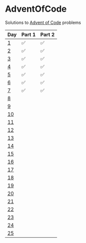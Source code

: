 # AdventOfCode
Solutions to [Advent of Code](http://www.adventofcode.com) problems


Day                                         | Part 1             | Part 2             |
------------------------------------------- |--------------------|--------------------|
[1](https://adventofcode.com/2017/day/1)    | :white_check_mark: | :white_check_mark: |
[2](https://adventofcode.com/2017/day/2)    | :white_check_mark: | :white_check_mark: |
[3](https://adventofcode.com/2017/day/3)    | :white_check_mark: | :white_check_mark: |
[4](https://adventofcode.com/2017/day/4)    | :white_check_mark: | :white_check_mark: |
[5](https://adventofcode.com/2017/day/5)    | :white_check_mark: | :white_check_mark: |
[6](https://adventofcode.com/2017/day/6)    | :white_check_mark: | :white_check_mark: |
[7](https://adventofcode.com/2017/day/7)    | :white_check_mark: | :white_check_mark: |
[8](https://adventofcode.com/2017/day/8)    |                    |                    |
[9](https://adventofcode.com/2017/day/9)    |                    |                    |
[10](https://adventofcode.com/2017/day/10)  |                    |                    |
[11](https://adventofcode.com/2017/day/11)  |                    |                    |
[12](https://adventofcode.com/2017/day/12)  |                    |                    |
[13](https://adventofcode.com/2017/day/13)  |                    |                    |
[14](https://adventofcode.com/2017/day/14)  |                    |                    |
[15](https://adventofcode.com/2017/day/15)  |                    |                    |
[16](https://adventofcode.com/2017/day/16)  |                    |                    |
[17](https://adventofcode.com/2017/day/17)  |                    |                    |
[18](https://adventofcode.com/2017/day/18)  |                    |                    |
[19](https://adventofcode.com/2017/day/19)  |                    |                    |
[20](https://adventofcode.com/2017/day/20)  |                    |                    |
[21](https://adventofcode.com/2017/day/21)  |                    |                    |
[22](https://adventofcode.com/2017/day/22)  |                    |                    |
[23](https://adventofcode.com/2017/day/23)  |                    |                    |
[24](https://adventofcode.com/2017/day/24)  |                    |                    |
[25](https://adventofcode.com/2017/day/25)  |                    |                    |
